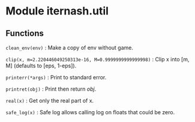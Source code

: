 Module iternash.util
====================

Functions
---------

    
`clean_env(env)`
:   Make a copy of env without game.

    
`clip(x, m=2.220446049250313e-16, M=0.9999999999999998)`
:   Clip x into [m, M] (defaults to [eps, 1-eps]).

    
`printerr(*args)`
:   Print to standard error.

    
`printret(obj)`
:   Print then return _obj_.

    
`real(x)`
:   Get only the real part of x.

    
`safe_log(x)`
:   Safe log allows calling log on floats that could be zero.